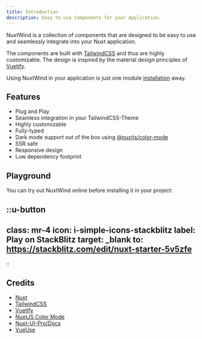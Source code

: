 ```yaml
---
title: Introduction
description: Easy to use Components for your Application.
---
```


NuxtWind is a collection of components that are designed to be easy to use and seamlessly integrate into your Nuxt application.

The components are built with [TailwindCSS](https://tailwindcss.com/) and thus are highly customizable. The design is inspired by the material design principles of [Vuetify](https://vuetifyjs.com/).

Using NuxtWind in your application is just one module [installation](/getting-started/installation) away.

## Features

- Plug and Play
- Seamless integration in your TailwindCSS-Theme
- Highly customizable
- Fully-typed
- Dark mode support out of the box using [@nuxtjs/color-mode](https://color-mode.nuxtjs.org/)
- SSR safe
- Responsive design
- Low dependency footprint

## Playground

You can try out NuxtWind online before installing it in your project:

::u-button
---
class: mr-4
icon: i-simple-icons-stackblitz
label: Play on StackBlitz
target: _blank
to: https://stackblitz.com/edit/nuxt-starter-5v5zfe
---
::

## Credits

- [Nuxt](https://nuxt.com/)
- [TailwindCSS](https://tailwindcss.com/)
- [Vuetify](https://vuetifyjs.com/)
- [NuxtJS Color Mode](https://color-mode.nuxtjs.org/)
- [Nuxt-UI-Pro/Docs](https://github.com/nuxt-ui-pro/docs)
- [VueUse](https://vueuse.org/)
